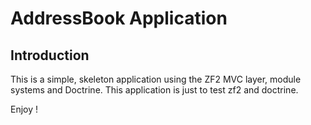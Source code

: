 AddressBook Application
=======================

Introduction
------------
This is a simple, skeleton application using the ZF2 MVC layer, module
systems and Doctrine. This application is just to test zf2 and doctrine.

Enjoy !